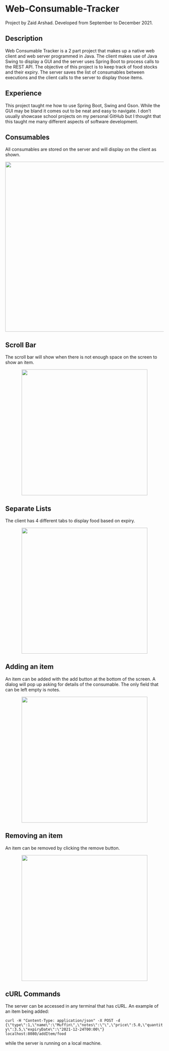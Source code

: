# Web-Consumable-Tracker
Project by Zaid Arshad. Developed from September to December 2021.

## Description
Web Consumable Tracker is a 2 part project that makes up a native web client and web server programmed in Java. The client makes use of Java Swing to display a GUI and the server uses Spring Boot to process calls to the REST API. The objective of this project is to keep track of food stocks and their expiry. The server saves the list of consumables between executions and the client calls to the server to display those items.

## Experience
This project taught me how to use Spring Boot, Swing and Gson. While the GUI may be bland it comes out to be neat and easy to navigate. I don’t usually showcase school projects on my personal GitHub but I thought that this taught me many different aspects of software development.

## Consumables
All consumables are stored on the server and will display on the client as shown.
<div align="center">
  <img src="https://user-images.githubusercontent.com/52565263/145733547-e4057a04-017e-4550-90d7-1636c60e7613.PNG" width="540"/>
</div>

## Scroll Bar
The scroll bar will show when there is not enough space on the screen to show an item.
<div align="center">
  <img src="https://user-images.githubusercontent.com/52565263/145736195-87e14bf4-8a1b-42b2-b76d-99f29da8ac55.gif" width="400"/>
</div>

## Separate Lists
The client has 4 different tabs to display food based on expiry.
<div align="center">
  <img src="https://user-images.githubusercontent.com/52565263/145736274-87decc96-aad7-40fa-be4d-f8bbd2f96c8c.gif" width="400"/>
</div>


## Adding an item
An item can be added with the add button at the bottom of the screen. A dialog will pop up asking for details of the consumable. The only field that can be left empty is notes.
<div align="center">
  <img src="https://user-images.githubusercontent.com/52565263/145736013-17f14739-8725-4f90-a24d-2b5f44f6115a.gif" width="400"/>
</div>

## Removing an item
An item can be removed by clicking the remove button.
<div align="center">
  <img src="https://user-images.githubusercontent.com/52565263/145736122-e9d0d542-1759-4ad2-90c6-0315a8336c84.gif" width="400"/>
</div>


## cURL Commands
The server can be accessed in any terminal that has cURL. An example of an item being added:

`curl -H "Content-Type: application/json" -X POST -d {\"type\":1,\"name\":\"Muffin\",\"notes\":\"\",\"price\":5.0,\"quantity\":3.5,\"expiryDate\":\"2021-12-24T00:00\"} localhost:8080/addItem/food`

while the server is running on a local machine. 

